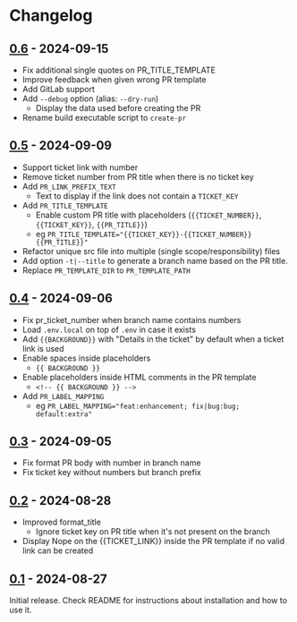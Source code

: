# Changelog

## [0.6](https://github.com/Chemaclass/create-pr/compare/0.15.0...0.16.0) - 2024-09-15

- Fix additional single quotes on PR_TITLE_TEMPLATE
- Improve feedback when given wrong PR template
- Add GitLab support
- Add `--debug` option (alias: `--dry-run`)
  - Display the data used before creating the PR
- Rename build executable script to `create-pr`

## [0.5](https://github.com/Chemaclass/create-pr/compare/0.15.0...0.16.0) - 2024-09-09

- Support ticket link with number
- Remove ticket number from PR title when there is no ticket key
- Add `PR_LINK_PREFIX_TEXT`
  - Text to display if the link does not contain a `TICKET_KEY`
- Add `PR_TITLE_TEMPLATE`
  - Enable custom PR title with placeholders (`{{TICKET_NUMBER}}`, `{{TICKET_KEY}}`, `{{PR_TITLE}}`)
  - eg `PR_TITLE_TEMPLATE="{{TICKET_KEY}}-{{TICKET_NUMBER}} {{PR_TITLE}}"`
- Refactor unique src file into multiple (single scope/responsibility) files
- Add option `-t|--title` to generate a branch name based on the PR title.
- Replace `PR_TEMPLATE_DIR` to `PR_TEMPLATE_PATH`

## [0.4](https://github.com/Chemaclass/create-pr/compare/0.3...0.4) - 2024-09-06

- Fix pr_ticket_number when branch name contains numbers
- Load `.env.local` on top of `.env` in case it exists
- Add `{{BACKGROUND}}` with "Details in the ticket" by default when a ticket link is used
- Enable spaces inside placeholders
  - `{{ BACKGROUND }}`
- Enable placeholders inside HTML comments in the PR template
  - `<!-- {{ BACKGROUND }} -->`
- Add `PR_LABEL_MAPPING`
  - eg `PR_LABEL_MAPPING="feat:enhancement; fix|bug:bug; default:extra"`

## [0.3](https://github.com/Chemaclass/create-pr/compare/0.2...0.3) - 2024-09-05

- Fix format PR body with number in branch name
- Fix ticket key without numbers but branch prefix

## [0.2](https://github.com/Chemaclass/create-pr/compare/0.1...0.2) - 2024-08-28

- Improved format_title
  - Ignore ticket key on PR title when it's not present on the branch
- Display Nope on the {{TICKET_LINK}} inside the PR template if no valid link can be created

## [0.1](https://github.com/Chemaclass/create-pr/compare/main...0.1) - 2024-08-27

Initial release. Check README for instructions about installation and how to use it.
